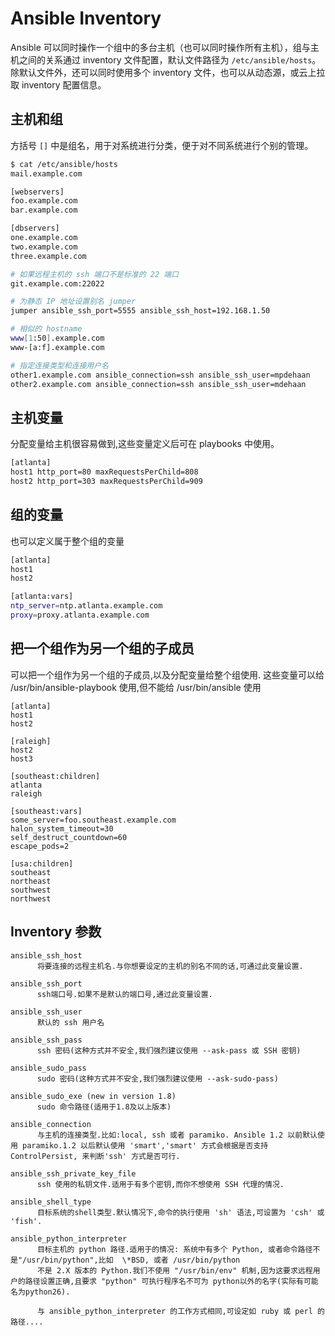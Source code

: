 # Ansible Inventory

Ansible 可以同时操作一个组中的多台主机（也可以同时操作所有主机），组与主机之间的关系通过 inventory 文件配置，默认文件路径为 `/etc/ansible/hosts`。除默认文件外，还可以同时使用多个 inventory 文件，也可以从动态源，或云上拉取 inventory 配置信息。


## 主机和组

方括号 `[]` 中是组名，用于对系统进行分类，便于对不同系统进行个别的管理。

```sh
$ cat /etc/ansible/hosts
mail.example.com

[webservers]
foo.example.com
bar.example.com

[dbservers]
one.example.com
two.example.com
three.example.com
```

```sh
# 如果远程主机的 ssh 端口不是标准的 22 端口
git.example.com:22022

# 为静态 IP 地址设置别名 jumper
jumper ansible_ssh_port=5555 ansible_ssh_host=192.168.1.50

# 相似的 hostname
www[1:50].example.com
www-[a:f].example.com

# 指定连接类型和连接用户名
other1.example.com ansible_connection=ssh ansible_ssh_user=mpdehaan
other2.example.com ansible_connection=ssh ansible_ssh_user=mdehaan
```


## 主机变量

分配变量给主机很容易做到,这些变量定义后可在 playbooks 中使用。

```sh
[atlanta]
host1 http_port=80 maxRequestsPerChild=808
host2 http_port=303 maxRequestsPerChild=909
```


## 组的变量

也可以定义属于整个组的变量

```sh
[atlanta]
host1
host2

[atlanta:vars]
ntp_server=ntp.atlanta.example.com
proxy=proxy.atlanta.example.com
```


## 把一个组作为另一个组的子成员

可以把一个组作为另一个组的子成员,以及分配变量给整个组使用. 这些变量可以给 /usr/bin/ansible-playbook 使用,但不能给 /usr/bin/ansible 使用

```
[atlanta]
host1
host2

[raleigh]
host2
host3

[southeast:children]
atlanta
raleigh

[southeast:vars]
some_server=foo.southeast.example.com
halon_system_timeout=30
self_destruct_countdown=60
escape_pods=2

[usa:children]
southeast
northeast
southwest
northwest
```


## Inventory 参数

```
ansible_ssh_host
      将要连接的远程主机名.与你想要设定的主机的别名不同的话,可通过此变量设置.

ansible_ssh_port
      ssh端口号.如果不是默认的端口号,通过此变量设置.

ansible_ssh_user
      默认的 ssh 用户名

ansible_ssh_pass
      ssh 密码(这种方式并不安全,我们强烈建议使用 --ask-pass 或 SSH 密钥)

ansible_sudo_pass
      sudo 密码(这种方式并不安全,我们强烈建议使用 --ask-sudo-pass)

ansible_sudo_exe (new in version 1.8)
      sudo 命令路径(适用于1.8及以上版本)

ansible_connection
      与主机的连接类型.比如:local, ssh 或者 paramiko. Ansible 1.2 以前默认使用 paramiko.1.2 以后默认使用 'smart','smart' 方式会根据是否支持 ControlPersist, 来判断'ssh' 方式是否可行.

ansible_ssh_private_key_file
      ssh 使用的私钥文件.适用于有多个密钥,而你不想使用 SSH 代理的情况.

ansible_shell_type
      目标系统的shell类型.默认情况下,命令的执行使用 'sh' 语法,可设置为 'csh' 或 'fish'.

ansible_python_interpreter
      目标主机的 python 路径.适用于的情况: 系统中有多个 Python, 或者命令路径不是"/usr/bin/python",比如  \*BSD, 或者 /usr/bin/python
      不是 2.X 版本的 Python.我们不使用 "/usr/bin/env" 机制,因为这要求远程用户的路径设置正确,且要求 "python" 可执行程序名不可为 python以外的名字(实际有可能名为python26).

      与 ansible_python_interpreter 的工作方式相同,可设定如 ruby 或 perl 的路径....
```